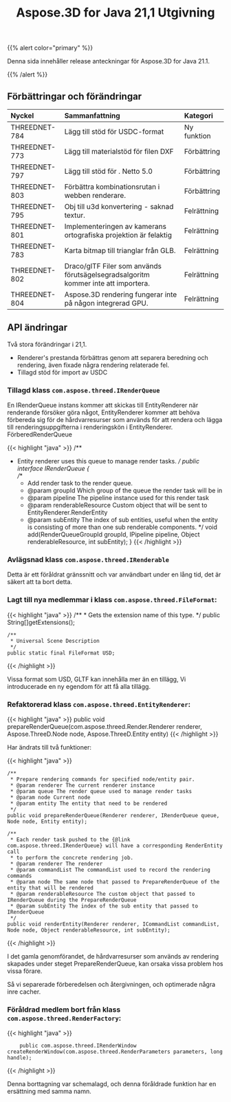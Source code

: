 ﻿---
title: Aspose.3D for Java 21,1 Utgivning
type: docs
weight: 12
url: /sv/java/aspose-3d-for-java-21-1-release-notes/
---
{{% alert color="primary" %}}

Denna sida innehåller release anteckningar för Aspose.3D for Java 21.1.

{{% /alert %}}
## **Förbättringar och förändringar**

|**Nyckel**|**Sammanfattning**|**Kategori**|
|:- |:- |:- |
|THREEDNET-784 |Lägg till stöd för USDC-format|Ny funktion|
|THREEDNET-773 |Lägg till materialstöd för filen DXF|Förbättring|
|THREEDNET-797 |Lägg till stöd för . Netto 5.0|Förbättring|
|THREEDNET-803 |Förbättra kombinationsrutan i webben renderare.|Förbättring|
|THREEDNET-795 |Obj till u3d konvertering - saknad textur.|Felrättning|
|THREEDNET-801 |Implementeringen av kamerans ortografiska projektion är felaktig|Felrättning|
|THREEDNET-783 |Karta bitmap till trianglar från GLB.|Felrättning|
|THREEDNET-802 |Draco/glTF Filer som används förutsägelsegradsalgoritm kommer inte att importera.|Felrättning|
|THREEDNET-804 |Aspose.3D rendering fungerar inte på någon integrerad GPU.|Felrättning|



## API ändringar ##

Två stora förändringar i 21,1.

* Renderer's prestanda förbättras genom att separera beredning och rendering, även fixade några rendering relaterade fel.
* Tillagd stöd för import av USDC

### Tillagd klass `com.aspose.threed.IRenderQueue`

En IRenderQueue instans kommer att skickas till EntityRenderer när renderande försöker göra något, EntityRenderer kommer att behöva förbereda sig för de hårdvarresurser som används för att rendera och lägga till renderingsuppgifterna i renderingskön i EntityRenderer. FörberedRenderQueue


{{< highlight "java" >}}
/**
 * Entity renderer uses this queue to manage render tasks.
 */
public interface IRenderQueue
{    
    /**
     * Add render task to the render queue.
     * @param groupId Which group of the queue the render task will be in
     * @param pipeline The pipeline instance used for this render task
     * @param renderableResource Custom object that will be sent to EntityRenderer.RenderEntity
     * @param subEntity The index of sub entities, useful when the entity is consisting of more than one sub renderable components.
     */
    void add(RenderQueueGroupId groupId, IPipeline pipeline, Object renderableResource, int subEntity);
}
{{< /highlight >}}



### Avlägsnad klass `com.aspose.threed.IRenderable`

Detta är ett föråldrat gränssnitt och var användbart under en lång tid, det är säkert att ta bort detta.


### Lagt till nya medlemmar i klass `com.aspose.threed.FileFormat`:

{{< highlight "java" >}}
    /**
     * Gets the extension name of this type.
     */
    public String[]getExtensions();

    /**
     * Universal Scene Description
     */
    public static final FileFormat USD;

{{< /highlight >}}

Vissa format som USD, GLTF kan innehålla mer än en tillägg, Vi introducerade en ny egendom för att få alla tillägg.


### Refaktorerad klass `com.aspose.threed.EntityRenderer`:

{{< highlight "java" >}}
        public void prepareRenderQueue(com.aspose.threed.Render.Renderer renderer, Aspose.ThreeD.Node node, Aspose.ThreeD.Entity entity)
{{< /highlight >}}

Har ändrats till två funktioner:

{{< highlight "java" >}}

    /**
     * Prepare rendering commands for specified node/entity pair.
     * @param renderer The current renderer instance
     * @param queue The render queue used to manage render tasks
     * @param node Current node
     * @param entity The entity that need to be rendered
     */
    public void prepareRenderQueue(Renderer renderer, IRenderQueue queue, Node node, Entity entity);
    
    /**
     * Each render task pushed to the {@link com.aspose.threed.IRenderQueue} will have a corresponding RenderEntity call
     * to perform the concrete rendering job.
     * @param renderer The renderer
     * @param commandList The commandList used to record the rendering commands
     * @param node The same node that passed to PrepareRenderQueue of the entity that will be rendered
     * @param renderableResource The custom object that passed to IRenderQueue during the PrepareRenderQueue
     * @param subEntity The index of the sub entity that passed to IRenderQueue
     */
    public void renderEntity(Renderer renderer, ICommandList commandList, Node node, Object renderableResource, int subEntity);
{{< /highlight >}}

I det gamla genomförandet, de hårdvarresurser som används av rendering skapades under steget PrepareRenderQueue, kan orsaka vissa problem hos vissa förare.

Så vi separerade förberedelsen och återgivningen, och optimerade några inre cacher.


### Föråldrad medlem bort från klass `com.aspose.threed.RenderFactory`:


{{< highlight "java" >}}

        public com.aspose.threed.IRenderWindow createRenderWindow(com.aspose.threed.RenderParameters parameters, long handle);

{{< /highlight >}}

Denna borttagning var schemalagd, och denna föråldrade funktion har en ersättning med samma namn.

